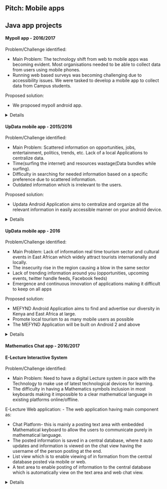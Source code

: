 ## Pitch: Mobile apps

## Java app projects

#### Mypoll app - 2016/2017

Problem/Challenge identified: 
* Main Problem: The technology shift from web to mobile apps was becoming evident. Most organisations needed to be able to collect data from users using mobile phones. 
* Running web based surveys was becoming challenging due to accessibility issues. We were tasked to develop a mobile app to collect data from Campus students.

Proposed solution: 
* We proposed mypoll android app.

<details>
<table>
  <tr>
    <td><img src="./presentations/mypoll/mypoll1.png"></td>
    <td><img src="./presentations/mypoll/mypoll2.png"></td>
  </tr>
 </table>

 ###### Credits: 
 Masterclass Ltd Kenya for the opportunity as a developer
</details>


#### UpData mobile app - 2015/2016

Problem/Challenge identified: 
* Main Problem: Scattered information on opportunities, jobs, entertainment, politics, trends, etc. 
Lack of a local Applications to centralize data.
* Time(surfing the internet) and resources wastage(Data bundles while surfing).
* Difficulty in searching for needed information based on a specific preference due to scattered information.
* Outdated information which is irrelevant to the users.

Proposed solution: 
* Updata Android Application aims to centralize and organize all the relevant information in easily accessible manner on your android device.


<details>
<table>
  <tr>
    <td><img src="./presentations/updata/updata1.png"></td>
    <td><img src="./presentations/updata/updata2.png"></td>
    <td><img src="./presentations/updata/updata3.png"></td>
    <td><img src="./presentations/updata/updata4.png"></td>
  </tr>
 </table>
</details>


#### UpData mobile app - 2016

Problem/Challenge identified: 
* Main Problem: Lack of information real time tourism sector and cultural events in East African which widely attract tourists internationally and locally.
* The insecurity rise in the region causing a blow in the same sector
* Lack of trending information around you (opportunities, upcoming events, twitter handle feeds, Facebook feeds) 
* Emergence and continuous innovation of applications making it difficult to keep on all apps

Proposed solution: 
* MEFYND Android Application aims to find and advertise our diversity in Kenya and East Africa at large.
* Promote local tourism to as many mobile users as possible
* The MEFYND Application will be built on Android 2 and above

<details>
<table>
  <tr>
    <td><img src="./presentations/talii/talii1.png"></td>
    <td><img src="./presentations/talii/talii2.png"></td>
  </tr>
 </table>

 ###### Credits: 
 Kento for mentorship and guidance developing this application

</details>


#### Mathematics Chat app - 2016/2017
#### E-Lecture Interactive System

Problem/Challenge identified: 
* Main Problem: Need to have a digital Lecture system in pace with the Technology to make use of latest technological devices for learning.
* The difficulty in having a Mathematics symbols inclusion in most keyboards making it impossible to a clear mathematical language in existing platforms online/offline.

E-Lecture Web application:  - The web application having main component as: 
* Chat Platform- this is mainly a posting text area with embedded Mathematical keyboard to allow the users to communicate purely in mathematical language.
* The posted information is saved in a central database, where it auto updates and information is viewed on the chat view having the username of the person posting at the end.
* List view which is to enable viewing of in formation from the central database posted via mobile or web.
* A text area to enable posting of information to the central database which is automatically view on the text area and web chat view.

<details>
<img src="./presentations/sci_chat/scie_chat1.jpg">
<table>
  <tr>
    <td><img src="./presentations/sci_chat/scie_chat2.png"></td>
    <td><img src="./presentations/sci_chat/scie_chat3.png"></td>
  </tr>
 </table>

 ###### Credits: 
 Dr. Waweru Kamaku (PhD), Lecturer JKUAT - Department of Pure and Applied Mathematics
</details>
